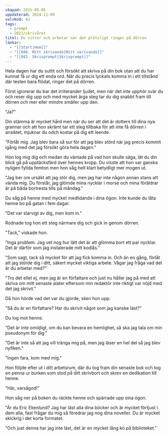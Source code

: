 ```yaml
---
skapad: 2021-05-05
uppdaterad: 2024-11-09
valvkod: 42
tags:
  - prompt
  - 2021/skrivåret
titel: Du sitter och arbetar när det plötsligt ringer på dörren
länkar:
  - "[[Start|Hem]]"
  - "[[040. Mitt skrivande|Mitt skrivande]]"
  - "[[042. Skrivprompt|Skrivprompt]]"
---
```

Hela dagen har du suttit och försökt att skriva på din bok utan att du har kunnat få ur dig ett enda ord. När du precis lyckats komma in i ett tillstånd där testen bara flödat, ringer det på dörren.

Först igrorerar du bar det irriterander ljudet, men när det inte upphör svär du och reser dig upp och med mycket ärga steg tar du dig snabbt fram till dörren och mer eller mindre smäller upp den.

"Ja?"

Din stämma är mycket hård men när du ser att det är dottern till dina nya grannar och att hon skrämt tar ett steg tillbaka för att inte få dörren i ansiktet, mjuknar du odch kostar på dig ett leende.

"Förlåt mig. Jag blev bara så sur för att jag blev störd när jag precis kommit igång med det jag försökt göra hela dagen."

Hon log mig dig och medan du väntade på vad hon skulle säga, lät du din blick gå på upptäcksfärd över hennes kropp. Du visste att hon var ganska nyligen fyllda femton men hon såg helt klart betydligt mer mogen ut.

"Jag ber om ursäkt att jag stör dig, men jag har inte någon annan stans att vända mig. Du förstår, jag glömde mina nycklar i morse och mina föräldrar är på båda bortresta tills på måndag."

Du såg på henne med mycket medlidande i dina ögon. Inte kunde du låta henne bo på gatan i fem dagar.

"Det var slarvigt av dig, men kom in."

Rodnade tog hon ett steg närmare dig och gick in genom dörren.

"Tack," viskade hon.

"Inga problem. Jag vet nog hur lätt det är att glömma bort ett par nycklar. Det är därför som jag instalerade mitt kodlås."

"Som sagt, tack så mycket för att jag fick komma in. Och än en gång, förlåt att jag störde dig i ditt, säkert mycket viktiga arbete. Vågar jag fråga vad det är du arbetar med?"

"Tro det ellet ej, men jag är en författare och just nu håller jag på med att skriva om mitt senaste alater eftersom min redaktör inte riktigt var nöjd med det jag skrivit."

Då hon hörde vad det var du gjorde, sken hon upp.

"Så du är en författare? Har du skrivit något som jag kanske läst?"

Du log mot henne. 

"Det är inte omöjligt, om du kan bevara en hemlighet, så ska jag tala om min pseudonym för dig."

"Det är inte så att jag vill tränga mig på, men jag läser en hel del så jag blev nyfiken."

"Ingen fara, kom med mig."

Hon följde efter ut i ditt arbetsrum, där du tog fram din senaste bok och tog en penna ur burken som stod på ditt skrivbort och skrev en dedikation till henne.

"Här, varsågod!"

Hon såg ner på boken du räckte henne och spärrade upp sina ögon.

"Är du Eric Ekenlund? Jag har läst alla dina böcker och är mycket förtjust i dem alla, fast frågar du mig så föredrar jag nog dina noveller. Du är mycket skickrig i det korta formatet.

"Och just denna har jag inte läst, det är en mycket lång kö på biblioteket."